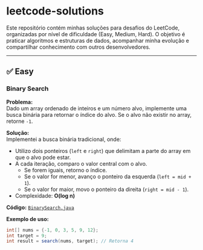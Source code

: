 # leetcode-solutions
Este repositório contém minhas soluções para desafios do LeetCode, organizadas por nível de dificuldade (Easy, Medium, Hard). O objetivo é praticar algoritmos e estruturas de dados, acompanhar minha evolução e compartilhar conhecimento com outros desenvolvedores.

---

## ✅ Easy

### Binary Search

**Problema:**  
Dado um array ordenado de inteiros e um número alvo, implemente uma busca binária para retornar o índice do alvo. Se o alvo não existir no array, retorne `-1`.

**Solução:**  
Implementei a busca binária tradicional, onde:
- Utilizo dois ponteiros (`left` e `right`) que delimitam a parte do array em que o alvo pode estar.
- A cada iteração, comparo o valor central com o alvo.
    - Se forem iguais, retorno o índice.
    - Se o valor for menor, avanço o ponteiro da esquerda (`left = mid + 1`).
    - Se o valor for maior, movo o ponteiro da direita (`right = mid - 1`).
- Complexidade: **O(log n)**

**Código:** [`BinarySearch.java`](src/main/java/easy/BinarySearch.java)

**Exemplo de uso:**

```java
int[] nums = {-1, 0, 3, 5, 9, 12};
int target = 9;
int result = search(nums, target); // Retorna 4